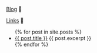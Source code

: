 [Blog](</posts/2021-08-01-meddie.md>) 📝  

[Links](</links.html>) 🔗

<html>
<ul>
  {% for post in site.posts %}
    <li>
      <a href="{{ post.url }}">{{ post.title }}</a>
      {{ post.excerpt }}
    </li>
  {% endfor %}
</ul>
</html>
